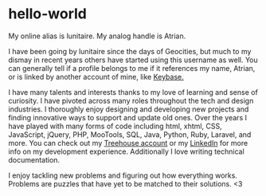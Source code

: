# hello-world

My online alias is lunitaire. My analog handle is Atrian. 

I have been going by lunitaire since the days of Geocities, but much to my dismay in recent years others have started using this username as well. You can generally tell if a profile belongs to me if it references my name, Atrian, or is linked by another account of mine, like [Keybase.](https://keybase.io/atrian)

I have many talents and interests thanks to my love of learning and sense of curiosity. I have pivoted across many roles throughout the tech and design industries. I thoroughly enjoy designing and developing new projects and finding innovative ways to support and update old ones. Over the years I have played with many forms of code including html, xhtml, CSS, JavaScript, jQuery, PHP, MooTools, SQL, Java, Python, Ruby, Laravel, and more. You can check out my [Treehouse account](https://teamtreehouse.com/atrianwagner) or my [LinkedIn](https://www.linkedin.com/in/atrianwagner) for more info on my development experience. Additionally I love writing technical documentation.

I enjoy tackling new problems and figuring out how everything works. Problems are puzzles that have yet to be matched to their solutions. <3
